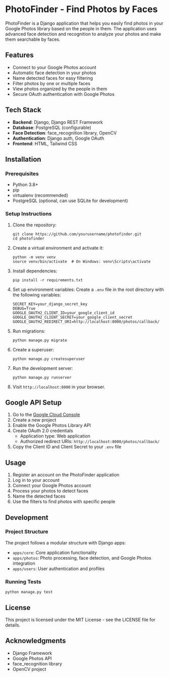 
# PhotoFinder - Find Photos by Faces

PhotoFinder is a Django application that helps you easily find photos in your Google Photos library based on the people in them. The application uses advanced face detection and recognition to analyze your photos and make them searchable by faces.

## Features

- Connect to your Google Photos account
- Automatic face detection in your photos
- Name detected faces for easy filtering
- Filter photos by one or multiple faces
- View photos organized by the people in them
- Secure OAuth authentication with Google Photos

## Tech Stack

- **Backend**: Django, Django REST Framework
- **Database**: PostgreSQL (configurable)
- **Face Detection**: face_recognition library, OpenCV
- **Authentication**: Django auth, Google OAuth
- **Frontend**: HTML, Tailwind CSS

## Installation

### Prerequisites

- Python 3.8+
- pip
- virtualenv (recommended)
- PostgreSQL (optional, can use SQLite for development)

### Setup Instructions

1. Clone the repository:
   ```
   git clone https://github.com/yourusername/photofinder.git
   cd photofinder
   ```

2. Create a virtual environment and activate it:
   ```
   python -m venv venv
   source venv/bin/activate  # On Windows: venv\Scripts\activate
   ```

3. Install dependencies:
   ```
   pip install -r requirements.txt
   ```

4. Set up environment variables:
   Create a `.env` file in the root directory with the following variables:
   ```
   SECRET_KEY=your_django_secret_key
   DEBUG=True
   GOOGLE_OAUTH2_CLIENT_ID=your_google_client_id
   GOOGLE_OAUTH2_CLIENT_SECRET=your_google_client_secret
   GOOGLE_OAUTH2_REDIRECT_URI=http://localhost:8000/photos/callback/
   ```

5. Run migrations:
   ```
   python manage.py migrate
   ```

6. Create a superuser:
   ```
   python manage.py createsuperuser
   ```

7. Run the development server:
   ```
   python manage.py runserver
   ```

8. Visit `http://localhost:8000` in your browser.

## Google API Setup

1. Go to the [Google Cloud Console](https://console.cloud.google.com/)
2. Create a new project
3. Enable the Google Photos Library API
4. Create OAuth 2.0 credentials
   - Application type: Web application
   - Authorized redirect URIs: `http://localhost:8000/photos/callback/`
5. Copy the Client ID and Client Secret to your `.env` file

## Usage

1. Register an account on the PhotoFinder application
2. Log in to your account
3. Connect your Google Photos account
4. Process your photos to detect faces
5. Name the detected faces
6. Use the filters to find photos with specific people

## Development

### Project Structure

The project follows a modular structure with Django apps:

- `apps/core`: Core application functionality
- `apps/photos`: Photo processing, face detection, and Google Photos integration
- `apps/users`: User authentication and profiles

### Running Tests

```
python manage.py test
```

## License

This project is licensed under the MIT License - see the LICENSE file for details.

## Acknowledgments

- Django Framework
- Google Photos API
- face_recognition library
- OpenCV project

